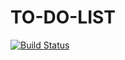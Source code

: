 # TO-DO-LIST

[![Build Status](https://travis-ci.org/PlsDeleteMyLife/TO-DO-LIST.svg?branch=master)](https://travis-ci.org/PlsDeleteMyLife/TO-DO-LIST)
